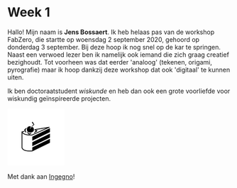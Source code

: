 # Week 1
Hallo! Mijn naam is __Jens Bossaert__. Ik heb helaas pas van de workshop FabZero, die startte op woensdag 2 september 2020, gehoord op donderdag 3 september. Bij deze hoop ik nog snel op de kar te springen. Naast een verwoed lezer ben ik namelijk ook iemand die zich graag creatief bezighoudt. Tot voorheen was dat eerder 'analoog' (tekenen, origami, pyrografie) maar ik hoop dankzij deze workshop dat ook 'digitaal' te kunnen uiten.

Ik ben doctoraatstudent _wiskunde_ en heb dan ook een grote voorliefde voor wiskundig geïnspireerde projecten. 
<!-- ![notapieceofcake]({{ site.baseurl }}assets/cake.png "Cake") -->
<!-- ![notapieceofcake](/assets/cake.png "Unfortunately, not a piece of cake") -->
<img src="/assets/cake.png" height="128" width="128" >

Met dank aan [Ingegno](https://ingegno.be/)!
